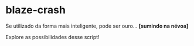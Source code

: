 # blaze-crash
Se utilizado da forma mais inteligente, pode ser ouro... **[sumindo na névoa]**

Explore as possibilidades desse script!
